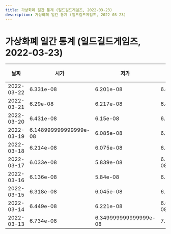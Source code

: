 ```yaml
---
title: 가상화폐 일간 통계 (일드길드게임즈, 2022-03-23)
description: 가상화폐 일간 통계 (일드길드게임즈, 2022-03-23)
---
```



가상화폐 일간 통계 (일드길드게임즈, 2022-03-23)
===

|날짜|시가|저가|고가|종가|비고|
|--|--|--|--|--|--|
|2022-03-22|6.331e-08|6.201e-08|6.458e-08|6.202000000000001e-08|    |
|2022-03-21|6.29e-08|6.217e-08|6.498e-08|6.394e-08|    |
|2022-03-20|6.431e-08|6.15e-08|6.717e-08|6.251e-08|    |
|2022-03-19|6.148999999999999e-08|6.085e-08|6.7e-08|6.46e-08|    |
|2022-03-18|6.214e-08|6.075e-08|6.327e-08|6.159e-08|    |
|2022-03-17|6.033e-08|5.839e-08|6.512999999999999e-08|6.24e-08|    |
|2022-03-16|6.136e-08|5.84e-08|6.318e-08|6.032e-08|    |
|2022-03-15|6.318e-08|6.045e-08|6.594e-08|6.084e-08|    |
|2022-03-14|6.449e-08|6.221e-08|6.600000000000001e-08|6.594e-08|    |
|2022-03-13|6.734e-08|6.349999999999999e-08|7.701e-08|6.448e-08|    |
